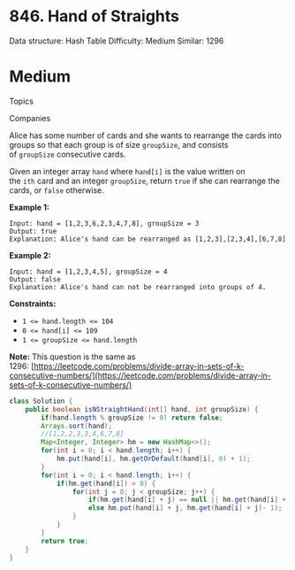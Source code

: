 # 846. Hand of Straights

Data structure: Hash Table
Difficulty: Medium
Similar: 1296

# Medium

Topics

Companies

Alice has some number of cards and she wants to rearrange the cards into groups so that each group is of size `groupSize`, and consists of `groupSize` consecutive cards.

Given an integer array `hand` where `hand[i]` is the value written on the `ith` card and an integer `groupSize`, return `true` if she can rearrange the cards, or `false` otherwise.

**Example 1:**

```
Input: hand = [1,2,3,6,2,3,4,7,8], groupSize = 3
Output: true
Explanation: Alice's hand can be rearranged as [1,2,3],[2,3,4],[6,7,8]

```

**Example 2:**

```
Input: hand = [1,2,3,4,5], groupSize = 4
Output: false
Explanation: Alice's hand can not be rearranged into groups of 4.

```

**Constraints:**

- `1 <= hand.length <= 104`
- `0 <= hand[i] <= 109`
- `1 <= groupSize <= hand.length`

**Note:** This question is the same as 1296: [https://leetcode.com/problems/divide-array-in-sets-of-k-consecutive-numbers/](https://leetcode.com/problems/divide-array-in-sets-of-k-consecutive-numbers/)

```java
class Solution {
    public boolean isNStraightHand(int[] hand, int groupSize) {
        if(hand.length % groupSize != 0) return false;
        Arrays.sort(hand);
        //[1,2,2,3,3,4,6,7,8]
        Map<Integer, Integer> hm = new HashMap<>();
        for(int i = 0; i < hand.length; i++) {
            hm.put(hand[i], hm.getOrDefault(hand[i], 0) + 1);
        }
        for(int i = 0; i < hand.length; i++) {
            if(hm.get(hand[i]) > 0) {
                for(int j = 0; j < groupSize; j++) {
                    if(hm.get(hand[i] + j) == null || hm.get(hand[i] + j) == 0) return false;
                    else hm.put(hand[i] + j, hm.get(hand[i] + j)- 1);
                }
            }
        }
        return true;
    }
}
```